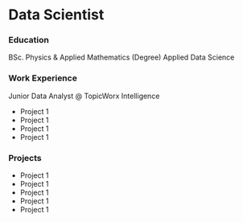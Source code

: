 # Data Scientist

### Education
BSc. Physics & Applied Mathematics (Degree)
Applied Data Science

### Work Experience 
Junior Data Analyst @ TopicWorx Intelligence
 - Project 1
 - Project 1 
 - Project 1 
 - Project 1 

### Projects
 - Project 1 
 - Project 1 
 - Project 1 
 - Project 1 
 - Project 1 
